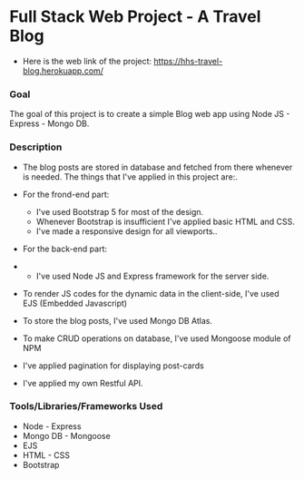 # Full Stack Web Project - A Travel Blog

* Here is the web link of the project: https://hhs-travel-blog.herokuapp.com/

### Goal
The goal of this project is to create a simple Blog web app using Node JS - Express - Mongo DB.

### Description
* The blog posts are stored in database and fetched from there whenever is needed. The things that I've applied in this project are:. 

* For the frond-end part:
  * I've used Bootstrap 5 for most of the design.
  * Whenever Bootstrap is insufficient I've applied basic HTML and CSS.
  * I've made a responsive design for all viewports..

* For the back-end part:
* * I've used Node JS and Express framework for the server side.
 * To render JS codes for the dynamic data in the client-side, I've used EJS (Embedded Javascript)
 * To store the blog posts, I've used Mongo DB Atlas.
 * To make CRUD operations on database, I've used Mongoose module of NPM
 * I've applied pagination for displaying post-cards
 * I've applied my own Restful API.

### Tools/Libraries/Frameworks Used
* Node - Express
* Mongo DB - Mongoose
* EJS
* HTML - CSS
* Bootstrap
